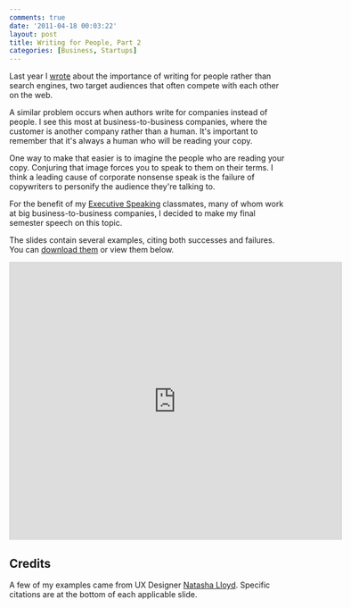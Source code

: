```yaml
---
comments: true
date: '2011-04-18 00:03:22'
layout: post
title: Writing for People, Part 2
categories: [Business, Startups]
---
```


Last year I [wrote](/2010/writing-for-people) about the importance of writing for people rather than search engines, two target audiences that often compete with each other on the web.

A similar problem occurs when authors write for companies instead of people. I see this most at business-to-business companies, where the customer is another company rather than a human. It's important to remember that it's always a human who will be reading your copy.<!--more-->

One way to make that easier is to imagine the people who are reading your copy. Conjuring that image forces you to speak to them on their terms. I think a leading cause of corporate nonsense speak is the  failure of copywriters to personify the audience they're talking to.

For the benefit of my [Executive Speaking](http://www.extension.harvard.edu/courses/spch.jsp#e-130) classmates, many of whom work at big business-to-business companies, I decided to make my final semester speech on this topic.

The slides contain several examples, citing both successes and failures. You can [download them](http://robby-blog.s3.amazonaws.com/2011/writing-for-people-part-2/Writing-for-People.pdf) or view them below.

<div style="width:595px" id="__ss_7659704"><iframe src="http://www.slideshare.net/slideshow/embed_code/7659704" width="595" height="497" frameborder="0" marginwidth="0" marginheight="0" scrolling="no" style="border:1px solid #CCC;border-width:1px 1px 0" allowfullscreen></iframe></div>

## Credits

A few of my examples came from UX Designer [Natasha Lloyd](http://www.natashascorner.com/). Specific citations are at the bottom of each applicable slide.
